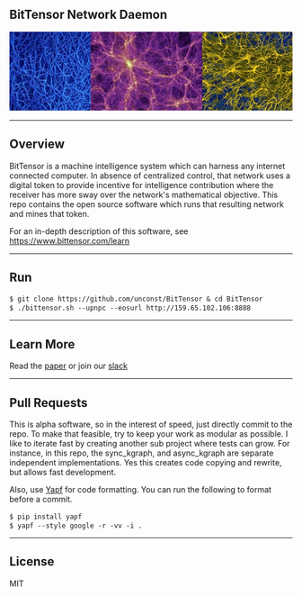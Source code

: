 ## BitTensor Network Daemon

<img src="assets/mycellium.jpeg" width="1000" />

---

## Overview

BitTensor is a machine intelligence system which can harness any internet connected computer. In absence of centralized control, that network uses a digital token to provide incentive for intelligence contribution where the receiver has more sway over the network's mathematical objective. This repo contains the open source software which runs that resulting network and mines that token. 

For an in-depth description of this software, see https://www.bittensor.com/learn

---
## Run
```
$ git clone https://github.com/unconst/BitTensor & cd BitTensor
$ ./bittensor.sh --upnpc --eosurl http://159.65.102.106:8888
```
---

## Learn More

Read the [paper](https://www.bittensor.com/learn) or join our [slack](https://bittensor.slack.com/)

---


## Pull Requests

This is alpha software, so in the interest of speed, just directly commit to the repo. To make that feasible, try to keep your work as modular as possible. I like to iterate fast by creating another sub project where tests can grow. For instance, in this repo, the sync_kgraph, and async_kgraph are separate independent implementations. Yes this creates code copying and rewrite, but allows fast development.

Also, use [Yapf](https://github.com/google/yapf) for code formatting. You can run the following to format before a commit.
```
$ pip install yapf
$ yapf --style google -r -vv -i .
```

---

## License

MIT
